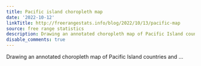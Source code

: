 ```yaml
---
title: Pacific island choropleth map
date: '2022-10-12'
linkTitle: http://freerangestats.info/blog/2022/10/13/pacific-map
source: free range statistics
description: Drawing an annotated choropleth map of Pacific Island countries and ...
disable_comments: true
---
```

Drawing an annotated choropleth map of Pacific Island countries and ...